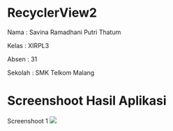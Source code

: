 # RecyclerView2

Nama : Savina Ramadhani Putri Thatum

Kelas : XIRPL3

Absen : 31

Sekolah : SMK Telkom Malang


# Screenshoot Hasil Aplikasi

Screenshoot 1
<img src="RecyclerView 2 - 1">
